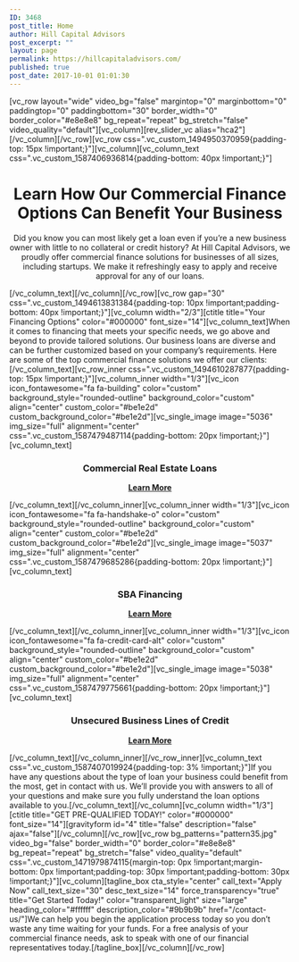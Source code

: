 ```yaml
---
ID: 3468
post_title: Home
author: Hill Capital Advisors
post_excerpt: ""
layout: page
permalink: https://hillcapitaladvisors.com/
published: true
post_date: 2017-10-01 01:01:30
---
```

<p>[vc_row layout="wide" video_bg="false" margintop="0" marginbottom="0" paddingtop="0" paddingbottom="30" border_width="0" border_color="#e8e8e8" bg_repeat="repeat" bg_stretch="false" video_quality="default"][vc_column][rev_slider_vc alias="hca2"][/vc_column][/vc_row][vc_row css=".vc_custom_1494950370959{padding-top: 15px !important;}"][vc_column][vc_column_text css=".vc_custom_1587406936814{padding-bottom: 40px !important;}"]</p>
<h1 style="text-align: center;">Learn How Our Commercial Finance Options Can Benefit Your Business</h1>
<p style="text-align: center;">Did you know you can most likely get a loan even if you’re a new business owner with little to no collateral or credit history? At Hill Capital Advisors, we proudly offer commercial finance solutions for businesses of all sizes, including startups. We make it refreshingly easy to apply and receive approval for any of our loans.</p>
<p>[/vc_column_text][/vc_column][/vc_row][vc_row gap="30" css=".vc_custom_1494613831384{padding-top: 10px !important;padding-bottom: 40px !important;}"][vc_column width="2/3"][ctitle title="Your Financing Options" color="#000000" font_size="14"][vc_column_text]When it comes to financing that meets your specific needs, we go above and beyond to provide tailored solutions. Our business loans are diverse and can be further customized based on your company’s requirements. Here are some of the top commercial finance solutions we offer our clients:[/vc_column_text][vc_row_inner css=".vc_custom_1494610287877{padding-top: 15px !important;}"][vc_column_inner width="1/3"][vc_icon icon_fontawesome="fa fa-building" color="custom" background_style="rounded-outline" background_color="custom" align="center" custom_color="#be1e2d" custom_background_color="#be1e2d"][vc_single_image image="5036" img_size="full" alignment="center" css=".vc_custom_1587479487114{padding-bottom: 20px !important;}"][vc_column_text]</p>
<h3 style="text-align: center;">Commercial Real Estate Loans</h3>
<p style="text-align: center;"><strong><a href="/commercial-financing/commercial-real-estate-financing/">Learn More</a></strong></p>
<p>[/vc_column_text][/vc_column_inner][vc_column_inner width="1/3"][vc_icon icon_fontawesome="fa fa-handshake-o" color="custom" background_style="rounded-outline" background_color="custom" align="center" custom_color="#be1e2d" custom_background_color="#be1e2d"][vc_single_image image="5037" img_size="full" alignment="center" css=".vc_custom_1587479685286{padding-bottom: 20px !important;}"][vc_column_text]</p>
<h3 style="text-align: center;">SBA Financing</h3>
<p style="text-align: center;"><strong><a href="https://hillcapitaladvisors.com/commercial-financing/small-business-loan-sba/">Learn More</a></strong></p>
<p>[/vc_column_text][/vc_column_inner][vc_column_inner width="1/3"][vc_icon icon_fontawesome="fa fa-credit-card-alt" color="custom" background_style="rounded-outline" background_color="custom" align="center" custom_color="#be1e2d" custom_background_color="#be1e2d"][vc_single_image image="5038" img_size="full" alignment="center" css=".vc_custom_1587479775661{padding-bottom: 20px !important;}"][vc_column_text]</p>
<h3 style="text-align: center;">Unsecured Business Lines of Credit</h3>
<p style="text-align: center;"><strong><a href="/commercial-financing/unsecured-business-lines-of-credit/">Learn More</a></strong></p>
<p>[/vc_column_text][/vc_column_inner][/vc_row_inner][vc_column_text css=".vc_custom_1587407019924{padding-top: 3% !important;}"]If you have any questions about the type of loan your business could benefit from the most, get in contact with us. We’ll provide you with answers to all of your questions and make sure you fully understand the loan options available to you.[/vc_column_text][/vc_column][vc_column width="1/3"][ctitle title="GET PRE-QUALIFIED TODAY!" color="#000000" font_size="14"][gravityform id="4" title="false" description="false" ajax="false"][/vc_column][/vc_row][vc_row bg_patterns="pattern35.jpg" video_bg="false" border_width="0" border_color="#e8e8e8" bg_repeat="repeat" bg_stretch="false" video_quality="default" css=".vc_custom_1471979874115{margin-top: 0px !important;margin-bottom: 0px !important;padding-top: 30px !important;padding-bottom: 30px !important;}"][vc_column][tagline_box cta_style="center" call_text="Apply Now" call_text_size="30" desc_text_size="14" force_transparency="true" title="Get Started Today!" color="transparent_light" size="large" heading_color="#ffffff" description_color="#9b9b9b" href="/contact-us/"]We can help you begin the application process today so you don’t waste any time waiting for your funds. For a free analysis of your commercial finance needs, ask to speak with one of our financial representatives today.[/tagline_box][/vc_column][/vc_row]</p>